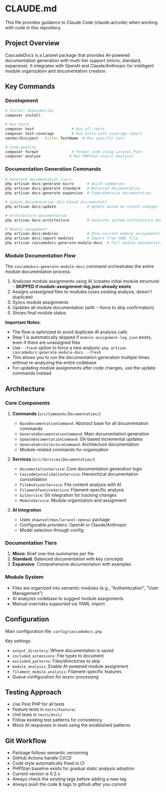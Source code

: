 # CLAUDE.md

This file provides guidance to Claude Code (claude.ai/code) when working with code in this repository.

## Project Overview

CascadeDocs is a Laravel package that provides AI-powered documentation generation with multi-tier support (micro, standard, expansive). It integrates with OpenAI and Claude/Anthropic for intelligent module organization and documentation creation.

## Key Commands

### Development
```bash
# Install dependencies
composer install

# Run tests
composer test                 # Run all tests
composer test-coverage        # Run tests with coverage report
vendor/bin/pest --filter TestName  # Run specific test

# Code quality
composer format               # Format code using Laravel Pint
composer analyse             # Run PHPStan static analysis
```

### Documentation Generation Commands
```bash
# Generate documentation tiers
php artisan docs:generate micro      # Quick summaries
php artisan docs:generate standard   # Balanced documentation
php artisan docs:generate expansive  # Comprehensive documentation

# Update documentation (Git-based incremental)
php artisan docs:update              # Update based on recent changes

# Architecture documentation
php artisan docs:architecture        # Generate system architecture docs

# Module management
php artisan docs:modules             # Show current module assignments
php artisan docs:import-modules      # Import from YAML file
php artisan cascadedocs:generate-module-docs  # Full module documentation flow
```

### Module Documentation Flow

The `cascadedocs:generate-module-docs` command orchestrates the entire module documentation process:
1. Analyzes module assignments using AI (creates initial module structure) - **SKIPPED if module-assignment-log.json already exists**
2. Assigns unassigned files to modules (uses existing analysis, doesn't duplicate)
3. Syncs module assignments
4. Updates all module documentation (with --force to skip confirmation)
5. Shows final module status

**Important Notes**:
- The flow is optimized to avoid duplicate AI analysis calls
- Step 1 is automatically skipped if `module-assignment-log.json` exists, even if there are unassigned files
- Use `--fresh` option to force a new analysis: `php artisan cascadedocs:generate-module-docs --fresh`
- This allows you to run the documentation generation multiple times without re-analyzing the entire codebase
- For updating module assignments after code changes, use the update commands instead

## Architecture

### Core Components

1. **Commands** (`src/Commands/Documentation/`)
   - `BaseDocumentationCommand`: Abstract base for all documentation commands
   - `GenerateDocumentationCommand`: Main documentation generation
   - `UpdateDocumentationCommand`: Git-based incremental updates
   - `GenerateArchitectureCommand`: Architecture documentation
   - Module-related commands for organization

2. **Services** (`src/Services/Documentation/`)
   - `DocumentationService`: Core documentation generation logic
   - `CascadeConsolidationService`: Hierarchical documentation consolidation
   - `FileAnalyzerService`: File content analysis with AI
   - `FilamentFeatureService`: Filament-specific analysis
   - `GitService`: Git integration for tracking changes
   - `ModuleService`: Module organization and assignment

3. **AI Integration**
   - Uses `shawnveltman/laravel-openai` package
   - Configurable providers: OpenAI or Claude/Anthropic
   - Model selection through config

### Documentation Tiers

1. **Micro**: Brief one-line summaries per file
2. **Standard**: Balanced documentation with key concepts
3. **Expansive**: Comprehensive documentation with examples

### Module System

- Files are organized into semantic modules (e.g., "Authentication", "User Management")
- AI analyzes codebase to suggest module assignments
- Manual overrides supported via YAML import

## Configuration

Main configuration file: `config/cascadedocs.php`

Key settings:
- `output_directory`: Where documentation is saved
- `included_extensions`: File types to document
- `excluded_patterns`: Files/directories to skip
- `module_analysis`: Enable AI-powered module assignment
- `filament_module_analysis`: Filament-specific features
- Queue configuration for async processing

## Testing Approach

- Use Pest PHP for all tests
- Feature tests in `tests/Feature/`
- Unit tests in `tests/Unit/`
- Follow existing test patterns for consistency
- Mock AI responses in tests using the established patterns

## Git Workflow

- Package follows semantic versioning
- GitHub Actions handle CI/CD
- Code style automatically fixed in CI
- PHPStan baseline exists for gradual static analysis adoption
- Current version is 0.2.x 
- Always check the existing tags before adding a new tag
- Always push the code & tags to github after you commit
